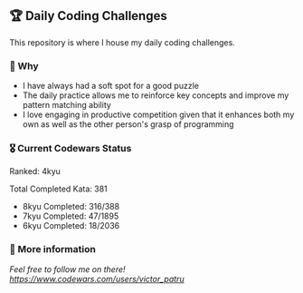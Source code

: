 ## 🏆 Daily Coding Challenges

This repository is where I house my daily coding challenges.

### 🤔 Why 

* I have always had a soft spot for a good puzzle
* The daily practice allows me to reinforce key concepts and improve my pattern matching ability
* I love engaging in productive competition given that it enhances both my own as well as the other person's grasp of programming


### 🎖️ Current Codewars Status

Ranked: 4kyu

Total Completed Kata: 381

* 8kyu Completed: 316/388
* 7kyu Completed: 47/1895
* 6kyu Completed: 18/2036


### 🙌 More information
_Feel free to follow me on there! https://www.codewars.com/users/victor_patru_
